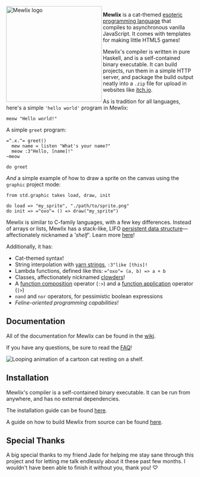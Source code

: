 <img align="left" width="256" height="256" src="logo.svg" alt="Mewlix logo">

**Mewlix** is a cat-themed [esoteric programming language](https://en.wikipedia.org/wiki/Esoteric_programming_language) that compiles to asynchronous vanilla JavaScript. It comes with templates for making little HTML5 games!

Mewlix's compiler is written in pure Haskell, and is a self-contained binary executable. It can build projects, run them in a simple HTTP server, and package the build output neatly into a `.zip` file for upload in websites like [itch.io](https://itch.io/).

As is tradition for all languages, here's a simple `'hello world'` program in Mewlix:
```mewlix
meow "Hello world!"
```
A simple `greet` program:
```mewlix
=^.x.^= greet()
  mew name = listen "What's your name?"
  meow :3"Hello, [name]!"
~meow

do greet
```
*And* a simple example of how to draw a sprite on the canvas using the `graphic` project mode:
```mewlix
from std.graphic takes load, draw, init

do load => "my_sprite", "./path/to/sprite.png"
do init => =^oxo^= () => draw("my_sprite")
```

Mewlix is similar to C-family languages, with a few key differences. Instead of arrays or lists, Mewlix has a stack-like, LIFO [persistent data structure](https://en.wikipedia.org/wiki/Persistent_data_structure)—affectionately nicknamed a *'shelf'*. Learn more [here](https://github.com/kbmackenzie/mewlix/wiki/Shelf)!

Additionally, it has:
- Cat-themed syntax!
- String interpolation with [yarn strings](https://github.com/kbmackenzie/mewlix/wiki/Expressions#yarn-strings), `:3"like [this]!`
- Lambda functions, defined like this: `=^oxo^= (a, b) => a + b`
- Classes, affectionately nicknamed [clowders](https://github.com/kbmackenzie/mewlix/wiki/Clowders)!
- A [function composition](https://github.com/kbmackenzie/mewlix/wiki/Operators#function-composition-) operator (`:>`) and a [function application](https://github.com/kbmackenzie/mewlix/wiki/Operators#function-pipes-) operator (`|>`)
- `nand` and `nor` operators, for pessimistic boolean expressions
- *Feline-oriented programming capabilities!*

## Documentation
All of the documentation for Mewlix can be found in the [wiki](https://github.com/kbmackenzie/mewlix/wiki).

If you have any questions, be sure to read the [FAQ](https://github.com/kbmackenzie/mewlix/wiki/FAQ)!

![Looping animation of a cartoon cat resting on a shelf.](https://github.com/kbmackenzie/mewlix/wiki/imgs/cat-shelf.webp)

## Installation
Mewlix's compiler is a self-contained binary executable. It can be run from anywhere, and has no external dependencies.

The installation guide can be found [here](./INSTALL.md).

A guide on how to build Mewlix from source can be found [here](./INSTALL.md#build-from-source).

## Special Thanks
A big special thanks to my friend Jade for helping me stay sane through this project and for letting me talk endlessly about it these past few months. I wouldn't have been able to finish it without you, thank you! ♡

